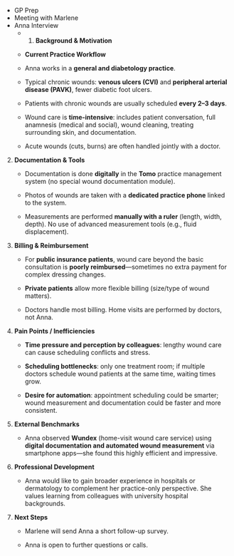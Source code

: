 - GP Prep
- Meeting with Marlene
- Anna Interview
	- 1. **Background & Motivation**
    
    - **Current Practice Workflow**
    
    - Anna works in a **general and diabetology practice**.
        
    - Typical chronic wounds: **venous ulcers (CVI)** and **peripheral arterial disease (PAVK)**, fewer diabetic foot ulcers.
        
    - Patients with chronic wounds are usually scheduled **every 2–3 days**.
        
    - Wound care is **time-intensive**: includes patient conversation, full anamnesis (medical and social), wound cleaning, treating surrounding skin, and documentation.
        
    - Acute wounds (cuts, burns) are often handled jointly with a doctor.
        
2. **Documentation & Tools**
    
    - Documentation is done **digitally** in the **Tomo** practice management system (no special wound documentation module).
        
    - Photos of wounds are taken with a **dedicated practice phone** linked to the system.
        
    - Measurements are performed **manually with a ruler** (length, width, depth). No use of advanced measurement tools (e.g., fluid displacement).
        
3. **Billing & Reimbursement**
    
    - For **public insurance patients**, wound care beyond the basic consultation is **poorly reimbursed**—sometimes no extra payment for complex dressing changes.
        
    - **Private patients** allow more flexible billing (size/type of wound matters).
        
    - Doctors handle most billing. Home visits are performed by doctors, not Anna.
        
4. **Pain Points / Inefficiencies**
    
    - **Time pressure and perception by colleagues**: lengthy wound care can cause scheduling conflicts and stress.
        
    - **Scheduling bottlenecks**: only one treatment room; if multiple doctors schedule wound patients at the same time, waiting times grow.
        
    - **Desire for automation**: appointment scheduling could be smarter; wound measurement and documentation could be faster and more consistent.
        
5. **External Benchmarks**
    
    - Anna observed **Wundex** (home-visit wound care service) using **digital documentation and automated wound measurement** via smartphone apps—she found this highly efficient and impressive.
        
6. **Professional Development**
    
    - Anna would like to gain broader experience in hospitals or dermatology to complement her practice-only perspective. She values learning from colleagues with university hospital backgrounds.
        
7. **Next Steps**
    
    - Marlene will send Anna a short follow-up survey.
        
    - Anna is open to further questions or calls.
